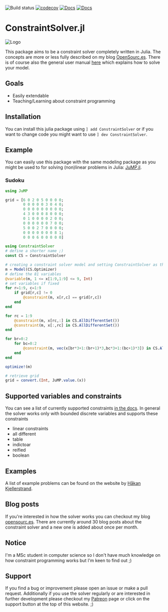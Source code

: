 ![Build status](https://github.com/Wikunia/ConstraintSolver.jl/workflows/Run%20tests/badge.svg) [![codecov](https://codecov.io/gh/Wikunia/ConstraintSolver.jl/branch/master/graph/badge.svg)](https://codecov.io/gh/Wikunia/ConstraintSolver.jl)
[![Docs](https://img.shields.io/badge/docs-latest-blue.svg)](https://wikunia.github.io/ConstraintSolver.jl/dev)
[![Docs](https://img.shields.io/badge/docs-stable-blue.svg)](https://wikunia.github.io/ConstraintSolver.jl/stable)

# ConstraintSolver.jl

![Logo](https://user-images.githubusercontent.com/4931746/83681097-2c247480-a5e2-11ea-9301-0c46726dea25.png)

This package aims to be a constraint solver completely written in Julia. The concepts are more or less fully described on my blog [OpenSourc.es](https://opensourc.es/blog/constraint-solver-1).
There is of course also the general user manual [here](https://wikunia.github.io/ConstraintSolver.jl/stable) which explains how to solve your model.


## Goals
- Easily extendable
- Teaching/Learning about constraint programming

## Installation
You can install this julia package using 
`] add ConstraintSolver` or if you want to change code you might want to use
`] dev ConstraintSolver`. 

## Example

You can easily use this package with the same modeling package as you might be used to for solving (non)linear problems in Julia: [JuMP.jl](https://github.com/JuliaOpt/JuMP.jl).

### Sudoku
```julia
using JuMP

grid = [6 0 2 0 5 0 0 0 0;
        0 0 0 0 0 3 0 4 0;
        0 0 0 0 0 0 0 0 0;
        4 3 0 0 0 8 0 0 0;
        0 1 0 0 0 0 2 0 0;
        0 0 0 0 0 0 7 0 0;
        5 0 0 2 7 0 0 0 0;
        0 0 0 0 0 0 0 8 1;
        0 0 0 6 0 0 0 0 0]

using ConstraintSolver
# define a shorter name ;)
const CS = ConstraintSolver

# creating a constraint solver model and setting ConstraintSolver as the optimizer.
m = Model(CS.Optimizer) 
# define the 81 variables
@variable(m, 1 <= x[1:9,1:9] <= 9, Int)
# set variables if fixed
for r=1:9, c=1:9
    if grid[r,c] != 0
        @constraint(m, x[r,c] == grid[r,c])
    end
end

for rc = 1:9
    @constraint(m, x[rc,:] in CS.AllDifferentSet())
    @constraint(m, x[:,rc] in CS.AllDifferentSet())
end

for br=0:2
    for bc=0:2
        @constraint(m, vec(x[br*3+1:(br+1)*3,bc*3+1:(bc+1)*3]) in CS.AllDifferentSet())
    end
end

optimize!(m)

# retrieve grid
grid = convert.(Int, JuMP.value.(x))
```

## Supported variables and constraints
You can see a list of currently supported constraints [in the docs](https://wikunia.github.io/ConstraintSolver.jl/stable/supported/).
In general the solver works only with bounded discrete variables and supports these constraints
- linear constraints
- all different
- table
- indictoar
- reified
- boolean

## Examples

A list of example problems can be found on the website by [Håkan Kjellerstrand](http://hakank.org/julia/constraints/).


## Blog posts
If you're interested in how the solver works you can checkout my blog [opensourc.es](https://opensourc.es). There are currently around 30 blog posts about the constraint solver and a new one is added about once per month.

## Notice
I'm a MSc student in computer science so I don't have much knowledge on how constraint programming works but I'm keen to find out ;)

## Support
If you find a bug or improvement please open an issue or make a pull request. 
Additionally if you use the solver regularly or are interested in further development please checkout my [Patreon](https://www.patreon.com/opensources) page or click on the support button at the top of this website. ;)
